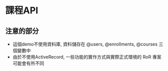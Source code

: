 # 課程API

## 注意的部分

- 這個demo不使用資料庫, 資料儲存在 @users, @enrollments, @courses 三個變數中
- 由於不使用ActiveRecord, 一些功能的實作方式與實際正式環境的 RoR 專案可能會有所不同
